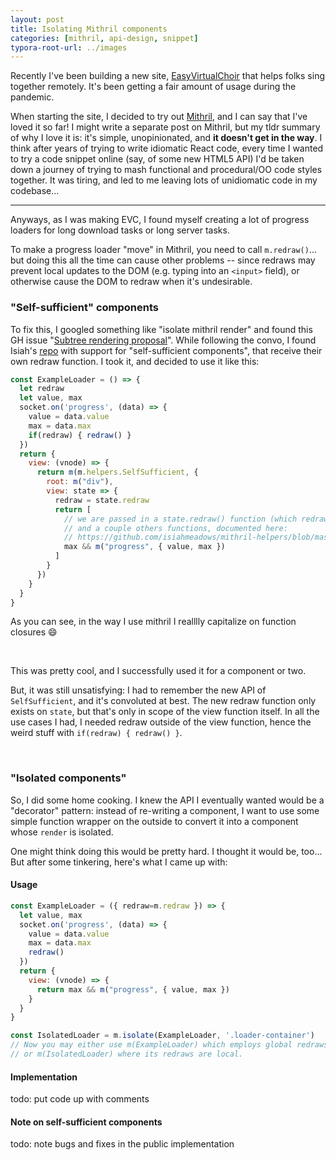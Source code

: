 ```yaml
---
layout: post
title: Isolating Mithril components
categories: [mithril, api-design, snippet]
typora-root-url: ../images
---
```




Recently I've been building a new site, [EasyVirtualChoir](https://easyvirtualchoir.com/) that helps folks sing together remotely. It's been getting a fair amount of usage during the pandemic.

When starting the site, I decided to try out [Mithril](http://mithril.js.org/), and I can say that I've loved it so far! I might write a separate post on Mithril, but my tldr summary of why I love it is: it's simple, unopinionated, and **it doesn't get in the way**. I think after years of trying to write idiomatic React code, every time I wanted to try a code snippet online (say, of some new HTML5 API) I'd be taken down a journey of trying to mash functional and procedural/OO code styles together. It was tiring, and led to me leaving lots of unidiomatic code in my codebase...

---

Anyways, as I was making EVC, I found myself creating a lot of progress loaders for long download tasks or long server tasks.

To make a progress loader "move" in Mithril, you need to call `m.redraw()`... but doing this all the time can cause other problems -- since redraws may prevent local updates to the DOM (e.g. typing into an `<input>` field), or otherwise cause the DOM to redraw when it's undesirable.

### "Self-sufficient" components

To fix this, I googled something like "isolate mithril render" and found this GH issue "[Subtree rendering proposal](https://github.com/MithrilJS/mithril.js/issues/1907)". While following the convo, I found Isiah's [repo](https://github.com/isiahmeadows/mithril-helpers/blob/master/docs/self-sufficient.md) with support for "self-sufficient components", that receive their own redraw function. I took it, and decided to use it like this:

```javascript
const ExampleLoader = () => {
  let redraw
  let value, max
  socket.on('progress', (data) => {
    value = data.value
    max = data.max
    if(redraw) { redraw() }
  })
  return {
    view: (vnode) => {
      return m(m.helpers.SelfSufficient, {
        root: m("div"),
        view: state => {
          redraw = state.redraw
          return [
            // we are passed in a state.redraw() function (which redraws only the SelfSufficient component)
            // and a couple others functions, documented here:
            // https://github.com/isiahmeadows/mithril-helpers/blob/master/docs/self-sufficient.md
            max && m("progress", { value, max })
          ]
        }
      })
    }
  }
}
```

As you can see, in the way I use mithril I realllly capitalize on function closures :smile:

<br>

This was pretty cool, and I successfully used it for a component or two.

But, it was still unsatisfying: I had to remember the new API of `SelfSufficient`, and it's convoluted at best. The new redraw function only exists on `state`, but that's only in scope of the view function itself. In all the use cases I had, I needed redraw outside of the view function, hence the weird stuff with `if(redraw) { redraw() }`.

<br>

### "Isolated components"

So, I did some home cooking. I knew the API I eventually wanted would be a "decorator" pattern: instead of re-writing a component, I want to use some simple function wrapper on the outside to convert it into a component whose `render` is isolated.

One might think doing this would be pretty hard. I thought it would be, too... But after some tinkering, here's what I came up with:

#### Usage
```javascript
const ExampleLoader = ({ redraw=m.redraw }) => {
  let value, max
  socket.on('progress', (data) => {
    value = data.value
    max = data.max
    redraw()
  })
  return {
    view: (vnode) => {
      return max && m("progress", { value, max })
    }
  }
}

const IsolatedLoader = m.isolate(ExampleLoader, '.loader-container')
// Now you may either use m(ExampleLoader) which employs global redraws
// or m(IsolatedLoader) where its redraws are local.
```

#### Implementation
todo: put code up with comments

#### Note on self-sufficient components
todo: note bugs and fixes in the public implementation

